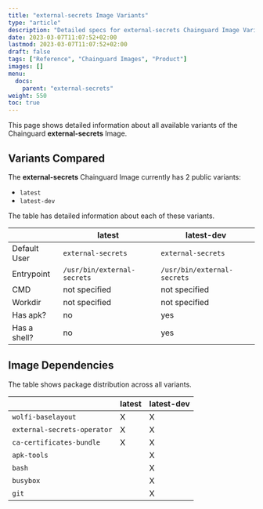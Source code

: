 ```yaml
---
title: "external-secrets Image Variants"
type: "article"
description: "Detailed specs for external-secrets Chainguard Image Variants"
date: 2023-03-07T11:07:52+02:00
lastmod: 2023-03-07T11:07:52+02:00
draft: false
tags: ["Reference", "Chainguard Images", "Product"]
images: []
menu:
  docs:
    parent: "external-secrets"
weight: 550
toc: true
---
```


This page shows detailed information about all available variants of the Chainguard **external-secrets** Image.

## Variants Compared
The **external-secrets** Chainguard Image currently has 2 public variants: 

- `latest`
- `latest-dev`

The table has detailed information about each of these variants.

|              | latest                      | latest-dev                  |
|--------------|-----------------------------|-----------------------------|
| Default User | `external-secrets`          | `external-secrets`          |
| Entrypoint   | `/usr/bin/external-secrets` | `/usr/bin/external-secrets` |
| CMD          | not specified               | not specified               |
| Workdir      | not specified               | not specified               |
| Has apk?     | no                          | yes                         |
| Has a shell? | no                          | yes                         |

## Image Dependencies
The table shows package distribution across all variants.

|                             | latest | latest-dev |
|-----------------------------|--------|------------|
| `wolfi-baselayout`          | X      | X          |
| `external-secrets-operator` | X      | X          |
| `ca-certificates-bundle`    | X      | X          |
| `apk-tools`                 |        | X          |
| `bash`                      |        | X          |
| `busybox`                   |        | X          |
| `git`                       |        | X          |

